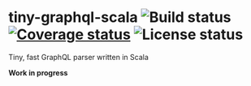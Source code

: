 # tiny-graphql-scala ![Build status](https://travis-ci.org/styczynski/tiny-graphql-scala.svg?branch=master) [![Coverage status](https://coveralls.io/repos/github/styczynski/tiny-graphql-scala/badge.svg?branch=master)](https://coveralls.io/github/styczynski/tiny-graphql-scala?branch=master) ![License status](https://img.shields.io/github/license/styczynski/tiny-graphql-scala.svg)

Tiny, fast GraphQL parser written in Scala

**Work in progress**
